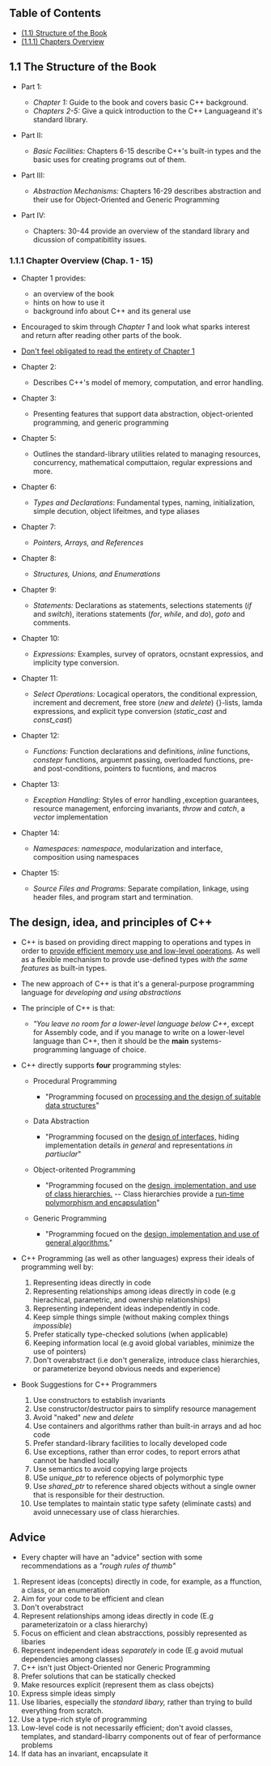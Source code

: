 ## Table of Contents
* [(1.1) Structure of the Book](#1-1-Structure-of-the-Book)
* [(1.1.1) Chapters Overview](#1-1-1-Chapter-Overview-Chap-1-15)

## 1.1 The Structure of the Book
* Part 1: 
    * *Chapter 1:* Guide to the book and covers basic C++ background.
    * *Chapters 2-5:* Give a quick introduction to the C++ Languageand it's standard library.

* Part II:
    * *Basic Facilities:* Chapters 6-15 describe C++'s built-in types and the basic uses for creating programs out of them.

* Part III:
    * *Abstraction Mechanisms:* Chapters 16-29 describes abstraction and their use for Object-Oriented and Generic Programming

* Part IV:
    * Chapters: 30-44 provide an overview of the standard library and dicussion of compatibitlity issues.


### 1.1.1 Chapter Overview (Chap. 1 - 15)
* Chapter 1 provides:
    * an overview of the book
    * hints on how to use it
    * background info about C++ and its general use

* Encouraged to skim through *Chapter 1* and look what sparks interest and return after reading other parts of the book.

* <ins>Don't feel obligated to read the entirety of Chapter 1</ins>

* Chapter 2:
    * Describes C++'s model of memory, computation, and error handling.

* Chapter 3: 
    * Presenting features that support data abstraction, object-oriented programming, and generic programming

* Chapter 5: 
    * Outlines the standard-library utilities related to managing resources, concurrency, mathematical computtaion, regular expressions and more.

* Chapter 6:
    * *Types and Declarations*: Fundamental types, naming, initialization, simple decution, object lifeitmes, and type aliases

* Chapter 7:
    * *Pointers, Arrays, and References*

* Chapter 8:
    * *Structures, Unions, and Enumerations*

* Chapter 9:
    * *Statements:* Declarations as statements, selections statements (*if* and *switch*), iterations statements (*for*, *while*, and *do*), *goto* and comments.

* Chapter 10:
    * *Expressions:* Examples, survey of oprators, ocnstant expressios, and implicity type conversion.

* Chapter 11:
    * *Select Operations:* Locagical operators, the conditional expression, increment and decrement, free store (*new* and *delete*) {}-lists, lamda expressions, and explicit type conversion (*static_cast* and *const_cast*)

* Chapter 12:
    * *Functions:* Function declarations and definitions, *inline* functions, *constepr* functions, arguemnt passing, overloaded functions, pre- and post-conditions, pointers to fucntions, and macros

* Chapter 13:
    * *Exception Handling:* Styles of error handling ,exception guarantees, resource management, enforcing invariants, *throw* and *catch*, a *vector* implementation

* Chapter 14:
    * *Namespaces:* *namespace*, modularization and interface, composition using namespaces

* Chapter 15:
    * *Source Files and Programs:* Separate compilation, linkage, using header files, and program start and termination.




## The design, idea, and principles of C++
* C++ is based on providing direct mapping to operations and types in order to <ins>provide efficient memory use and low-level operations</ins>. As well as a flexible mechanism to provde use-defined types *with the same features* as built-in types.

* The new approach of C++ is that it's a general-purpose programming language for *developing and using abstractions*

* The principle of C++ is that:
    * *"You leave no room for a lower-level language below C++*, except for Assembly code, and if you manage to write on a lower-level language than C++, then it should be the **main** systems-programming language of choice.

* C++ directly supports **four** programming styles:
    * Procedural Programming
        - "Programming focused on <ins>processing and the design of suitable data structures</ins>"
    
    * Data Abstraction
        - "Programming focused on the <ins>design of interfaces,</ins> hiding implementation details *in general* and representations *in partiuclar*"
    * Object-oritented Programming
        * "Programming focused on the <ins>design, implementation, and use of class hierarchies.</ins> -- Class hierarchies provide a <ins>run-time polymorphism and encapsulation</ins>"
    
    * Generic Programming
        * "Programming focued on the <ins>design, implementation and use of general algorithms.</ins>"

* C++ Programming (as well as other languages) express their ideals of programming well by:
    1. Representing ideas directly in code
    2. Representing relationships among ideas directly in code (e.g hierachical, parametric, and ownership relationships)
    3. Representing independent ideas independently in code.
    4. Keep simple things simple (without making complex things *impossible*)
    5. Prefer statically type-checked solutions (when applicable)
    6. Keeping information local (e.g avoid global variables, minimize the use of pointers)
    7. Don't overabstract (i.e don't generalize, introduce class hierarchies, or parameterize beyond obvious needs and experience)

* Book Suggestions for C++ Programmers
    1. Use constructors to establish invariants
    2. Use constructor/destructor pairs to simplify resource management
    3. Avoid "naked" *new* and *delete*
    4. Use containers and algorithms rather than built-in arrays and ad hoc code
    5. Prefer standard-library facilities to locally developed code
    6. Use exceptions, rather than error codes, to report errors athat cannot be handled locally
    7. Use semantics to avoid copying large projects
    8. USe *unique_ptr* to reference objects of polymorphic type
    9. Use *shared_ptr* to reference shared objects without a single owner that is responsible for their destruction.
    10. Use templates to maintain static type safety (eliminate casts) and avoid unnecessary use of class hierarchies.


## Advice
* Every chapter will have an "advice" section with some recommendations as a *"rough rules of thumb"*

1. Represent ideas (concepts) directly in code, for example, as a ffunction, a class, or an enumeration
2. Aim for your code to be efficient and clean
3. Don't overabstract
4. Represent relationships among ideas directly in code (E.g parameterizatoin or a class hierarchy)
5. Focus on efficient and clean abstracctions, possibly represented as libaries
6. Represent independent ideas *separately* in code (E.g avoid mutual dependencies among classes)
7. C++ isn't just Object-Oriented nor Generic Programming
8. Prefer solutions that can be statically checked
9. Make resources explicit (represent them as class obejcts)
10. Express simple ideas simply
11. Use libaries, especially the *standard libary,* rather than trying to build everything from scratch.
12. Use a type-rich style of programming
13. Low-level code is not necessarily efficient; don't avoid classes, templates, and standard-libarry components out of fear of performance problems
14. If data has an invariant, encapsulate it

